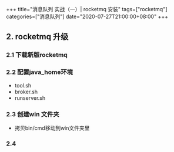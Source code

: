 +++
title="消息队列 实战（一）| rocketmq 安装"
tags=["rocketmq"]
categories=["消息队列"]
date="2020-07-27T21:00:00+08:00"
+++

## 2. rocketmq 升级
### 2.1 下载新版rocketmq
### 2.2 配置java_home环境
- tool.sh
- broker.sh
- runserver.sh
### 2.3 创建win 文件夹
- 拷贝bin/cmd移动到win文件夹里
### 2.4 